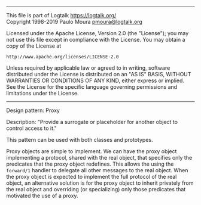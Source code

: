 ________________________________________________________________________

This file is part of Logtalk <https://logtalk.org/>  
Copyright 1998-2019 Paulo Moura <pmoura@logtalk.org>

Licensed under the Apache License, Version 2.0 (the "License");
you may not use this file except in compliance with the License.
You may obtain a copy of the License at

    http://www.apache.org/licenses/LICENSE-2.0

Unless required by applicable law or agreed to in writing, software
distributed under the License is distributed on an "AS IS" BASIS,
WITHOUT WARRANTIES OR CONDITIONS OF ANY KIND, either express or implied.
See the License for the specific language governing permissions and
limitations under the License.
________________________________________________________________________


Design pattern:
	Proxy

Description:
	"Provide a surrogate or placeholder for another object to control
	access to it."

This pattern can be used with both classes and prototypes.

Proxy objects are simple to implement. We can have the proxy object
implementing a protocol, shared with the real object, that specifies
only the predicates that the proxy object redefines. This allows the
using the `forward/1` handler to delegate all other messages to the
real object. When the proxy object is expected to implement the full
protocol of the real object, an alternative solution is for the proxy
object to inherit privately from the real object and overriding (or
specializing) only those predicates that motivated the use of a proxy.
